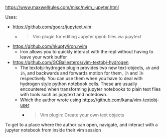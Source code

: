 https://www.maxwellrules.com/misc/nvim_jupyter.html

Uses:

- https://github.com/goerz/jupytext.vim
	- > Vim plugin for editing Jupyter ipynb files via jupytext
- https://github.com/hkupty/iron.nvim
	- Iron allows you to quickly interact with the repl without having to leave your work buffer
- https://github.com/GCBallesteros/vim-textobj-hydrogen
	- The textobj-hydrogen plugin provides two new text-objects, `ah` and `ih`, and backwards and forwards motion for them, `[h` and `]h` respectively. You can use them when you have to deal with hydrogen style python notebook cells. These are usually encountered when transforming jupyter notebooks to plain text files with tools such as jupytext and notedown.
	- Which the author wrote using https://github.com/kana/vim-textobj-user
		- > Vim plugin: Create your own text objects

To get to a place where the author can open, navigate, and interact with a jupyter notebook from inside their vim session